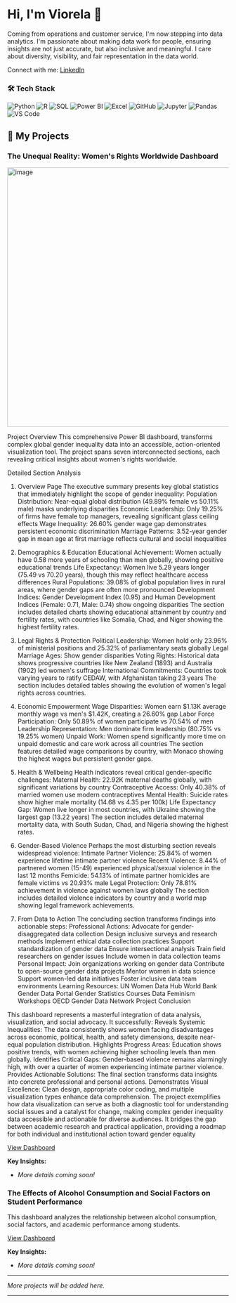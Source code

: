 # Hi, I'm Viorela 👋

Coming from operations and customer service, I'm now stepping into data analytics. I'm passionate about making data work for people, ensuring insights are not just accurate, but also inclusive and meaningful. I care about diversity, visibility, and fair representation in the data world. 

Connect with me:
[LinkedIn](https://www.linkedin.com/in/viorelasilitra/)

### 🛠️ Tech Stack
![Python](https://img.shields.io/badge/Python-3776AB?style=for-the-badge&logo=python&logoColor=white)
![R](https://img.shields.io/badge/R-276DC3?style=for-the-badge&logo=r&logoColor=white)
![SQL](https://img.shields.io/badge/SQL-4479A1?style=for-the-badge&logo=postgresql&logoColor=white)
![Power BI](https://img.shields.io/badge/Power%20BI-F2C811?style=for-the-badge&logo=powerbi&logoColor=black)
![Excel](https://img.shields.io/badge/Excel-217346?style=for-the-badge&logo=microsoft-excel&logoColor=white)
![GitHub](https://img.shields.io/badge/GitHub-181717?style=for-the-badge&logo=github&logoColor=white)
![Jupyter](https://img.shields.io/badge/Jupyter-F37626?style=for-the-badge&logo=jupyter&logoColor=white)
![Pandas](https://img.shields.io/badge/Pandas-150458?style=for-the-badge&logo=pandas&logoColor=white)
![VS Code](https://img.shields.io/badge/VS%20Code-007ACC?style=for-the-badge&logo=visual-studio-code&logoColor=white)

## 🚀 My Projects

### The Unequal Reality: Women's Rights Worldwide Dashboard
<img width="1300" height="591" alt="image" src="https://github.com/user-attachments/assets/714ab7e1-d486-4e6c-b9ab-cc181910b75d" />


Project Overview
This comprehensive Power BI dashboard, transforms complex global gender inequality data into an accessible, action-oriented visualization tool. The project spans seven interconnected sections, each revealing critical insights about women's rights worldwide.

Detailed Section Analysis
1. Overview Page
The executive summary presents key global statistics that immediately highlight the scope of gender inequality:
Population Distribution: Near-equal global distribution (49.89% female vs 50.11% male) masks underlying disparities
Economic Leadership: Only 19.25% of firms have female top managers, revealing significant glass ceiling effects
Wage Inequality: 26.60% gender wage gap demonstrates persistent economic discrimination
Marriage Patterns: 3.52-year gender gap in mean age at first marriage reflects cultural and social inequalities

2. Demographics & Education
Educational Achievement: Women actually have 0.58 more years of schooling than men globally, showing positive educational trends
Life Expectancy: Women live 5.29 years longer (75.49 vs 70.20 years), though this may reflect healthcare access differences
Rural Populations: 39.08% of global population lives in rural areas, where gender gaps are often more pronounced
Development Indices: Gender Development Index (0.95) and Human Development Indices (Female: 0.71, Male: 0.74) show ongoing disparities
The section includes detailed charts showing educational attainment by country and fertility rates, with countries like Somalia, Chad, and Niger showing the highest fertility rates.

3. Legal Rights & Protection
Political Leadership: Women hold only 23.96% of ministerial positions and 25.32% of parliamentary seats globally
Legal Marriage Ages: Show gender disparities
Voting Rights: Historical data shows progressive countries like New Zealand (1893) and Australia (1902) led women's suffrage
International Commitments: Countries took varying years to ratify CEDAW, with Afghanistan taking 23 years
The section includes detailed tables showing the evolution of women's legal rights across countries.

4. Economic Empowerment
Wage Disparities: Women earn $1.13K average monthly wage vs men's $1.42K, creating a 26.60% gap
Labor Force Participation: Only 50.89% of women participate vs 70.54% of men
Leadership Representation: Men dominate firm leadership (80.75% vs 19.25% women)
Unpaid Work: Women spend significantly more time on unpaid domestic and care work across all countries
The section features detailed wage comparisons by country, with Monaco showing the highest wages but persistent gender gaps.

5. Health & Wellbeing
Health indicators reveal critical gender-specific challenges:
Maternal Health: 22.92K maternal deaths globally, with significant variations by country
Contraceptive Access: Only 40.38% of married women use modern contraceptives
Mental Health: Suicide rates show higher male mortality (14.68 vs 4.35 per 100k)
Life Expectancy Gap: Women live longer in most countries, with Ukraine showing the largest gap (13.22 years)
The section includes detailed maternal mortality data, with South Sudan, Chad, and Nigeria showing the highest rates.

6. Gender-Based Violence
Perhaps the most disturbing section reveals widespread violence:
Intimate Partner Violence: 25.84% of women experience lifetime intimate partner violence
Recent Violence: 8.44% of partnered women (15-49) experienced physical/sexual violence in the last 12 months
Femicide: 54.13% of intimate partner homicides are female victims vs 20.93% male
Legal Protection: Only 78.81% achievement in violence against women laws globally
The section includes detailed violence indicators by country and a world map showing legal framework achievements.

7. From Data to Action
The concluding section transforms findings into actionable steps:
Professional Actions:
Advocate for gender-disaggregated data collection
Design inclusive surveys and research methods
Implement ethical data collection practices
Support standardization of gender data
Ensure intersectional analysis
Train field researchers on gender issues
Include women in data collection teams
Personal Impact:
Join organizations working on gender data
Contribute to open-source gender data projects
Mentor women in data science
Support women-led data initiatives
Foster inclusive data team environments
Learning Resources:
UN Women Data Hub
World Bank Gender Data Portal
Gender Statistics Courses
Data Feminism Workshops
OECD Gender Data Network
Project Conclusion

This dashboard represents a masterful integration of data analysis, visualization, and social advocacy. It successfully:
Reveals Systemic Inequalities: The data consistently shows women facing disadvantages across economic, political, health, and safety dimensions, despite near-equal population distribution.
Highlights Progress Areas: Education shows positive trends, with women achieving higher schooling levels than men globally.
Identifies Critical Gaps: Gender-based violence remains alarmingly high, with over a quarter of women experiencing intimate partner violence.
Provides Actionable Solutions: The final section transforms data insights into concrete professional and personal actions.
Demonstrates Visual Excellence: Clean design, appropriate color coding, and multiple visualization types enhance data comprehension.
The project exemplifies how data visualization can serve as both a diagnostic tool for understanding social issues and a catalyst for change, making complex gender inequality data accessible and actionable for diverse audiences. It bridges the gap between academic research and practical application, providing a roadmap for both individual and institutional action toward gender equality

[View Dashboard](https://app.powerbi.com/view?r=eyJrIjoiYjQ0MGFkNzAtMGQxNi00NGFhLTllMmItNWNmMjVlODE3NjhhIiwidCI6IjQzMDJjMGUwLWMxM2MtNDg0My05NTdmLTc1YmYwZDNiOGJmZiIsImMiOjl9&pageName=40c13d602d5ba005d551)

**Key Insights:**
*   *More details coming soon!*

### The Effects of Alcohol Consumption and Social Factors on Student Performance

This dashboard analyzes the relationship between alcohol consumption, social factors, and academic performance among students.

[View Dashboard](https://app.powerbi.com/links/iLJyd98ss2?ctid=4302c0e0-c13c-4843-957f-75bf0d3b8bff&pbi_source=linkShare)

**Key Insights:**
*   *More details coming soon!*

---
*More projects will be added here.*

---



